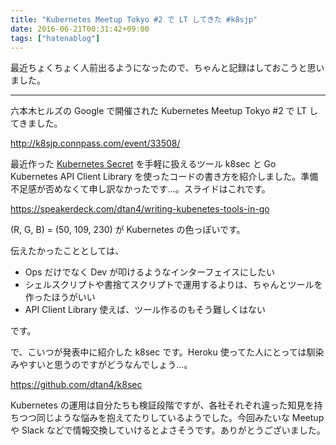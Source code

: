```yaml
---
title: "Kubernetes Meetup Tokyo #2 で LT してきた #k8sjp"
date: 2016-06-21T00:31:42+09:00
tags: ["hatenablog"]
---
```


最近ちょくちょく人前出るようになったので、ちゃんと記録はしておこうと思いました。

---

六本木ヒルズの Google で開催された Kubernetes Meetup Tokyo #2 で LT してきました。

http://k8sjp.connpass.com/event/33508/

最近作った [Kubernetes Secret](http://kubernetes.io/docs/user-guide/secrets/) を手軽に扱えるツール k8sec と Go Kubernetes API Client Library を使ったコードの書き方を紹介しました。準備不足感が否めなくて申し訳なかったです…。スライドはこれです。

https://speakerdeck.com/dtan4/writing-kubenetes-tools-in-go

(R, G, B) = (50, 109, 230) が Kubernetes の色っぽいです。

伝えたかったこととしては、

- Ops だけでなく Dev が叩けるようなインターフェイスにしたい
- シェルスクリプトや書捨てスクリプトで運用するよりは、ちゃんとツールを作ったほうがいい
- API Client Library 使えば、ツール作るのもそう難しくはない

です。

で、こいつが発表中に紹介した k8sec です。Heroku 使ってた人にとっては馴染みやすいと思うのですがどうなんでしょう…。

https://github.com/dtan4/k8sec

Kubernetes の運用は自分たちも検証段階ですが、各社それぞれ違った知見を持ちつつ同じような悩みを抱えてたりしているようでした。今回みたいな Meetup や Slack などで情報交換していけるとよさそうです。ありがとうございました。
